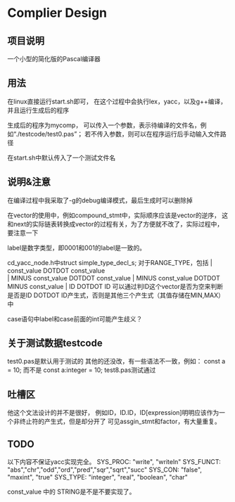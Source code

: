 # Complier Design

## 项目说明

一个小型的简化版的Pascal编译器

## 用法

在linux直接运行start.sh即可，
在这个过程中会执行lex，yacc，以及g++编译，并且运行生成后的程序

生成后的程序为mycomp，
可以传入一个参数，表示待编译的文件名，例如“./testcode/test0.pas”；
若不传入参数，则可以在程序运行后手动输入文件路径

在start.sh中默认传入了一个测试文件名

## 说明&注意

在编译过程中我采取了-g的debug编译模式，最后生成时可以删除掉

在vector<xxx>的使用中，例如compound_stmt中，实际顺序应该是vector的逆序，
这和next的实际链表转换成vector的过程有关，为了方便就不改了，实际过程中，要注意一下

label是数字类型，即0001和001的label是一致的。

cd_yacc_node.h中struct simple_type_decl_s;
对于RANGE_TYPE，包括      |  const_value  DOTDOT  const_value  
              			 |  MINUS  const_value  DOTDOT  const_value
                		 |  MINUS  const_value  DOTDOT  MINUS  const_value
                	     |  ID  DOTDOT  ID
可以通过判ID这个vector是否为空来判断是否是ID DOTDOT ID产生式，否则是其他三个产生式（其值存储在MIN,MAX）中

case语句中label和case前面的int可能产生歧义？

## 关于测试数据testcode

test0.pas是默认用于测试的
其他的还没改，有一些语法不一致，例如：
const a = 10; 而不是 const a:integer = 10;
test8.pas测试通过

## 吐槽区

他这个文法设计的并不是很好，
例如ID，ID.ID，ID[expression]明明应该作为一个非终止符的产生式，但是却分开了
可见assgin_stmt和factor，有大量重复。

## TODO

以下内容不保证yacc实现完全。
SYS_PROC: "write", "writeln" 
SYS_FUNCT: "abs","chr","odd","ord","pred","sqr","sqrt","succ"
SYS_CON: "false", "maxint", "true"
SYS_TYPE: "integer", "real", "boolean", "char"

const_value 中的 STRING是不是不要实现了。